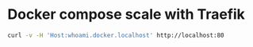 # Docker compose scale with Traefik 

```bash
curl -v -H 'Host:whoami.docker.localhost' http://localhost:80
```